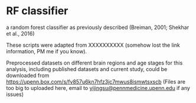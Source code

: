 # RF classifier

a random forest classifier as previously described (Breiman, 2001; Shekhar et al., 2016)

These scripts were adapted from XXXXXXXXXX (somehow lost the link information, PM me if you know). 

Preprocessed datasets on different brain regions and age stages for this analysis, including published datasets and current study, could be downloaded from 
https://upenn.box.com/s/fv857u6kn7hfz3jc7mwus8ismwtsxscb (Files are too big to uploaded here, email to yijingsu@pennmedicine.upenn.edu if any issues)
